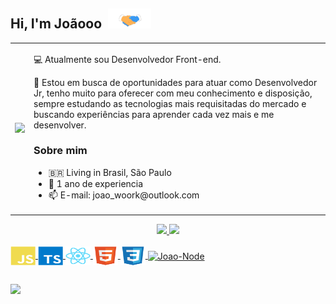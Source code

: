 ## Hi, I'm Joãooo  <img src="https://github.com/macagua/macagua/blob/master/assets/img/icons/handshake.gif" style="margin-left:5px" height="32px" alt="Connect with me" /> 
<table border="0" cellspacing="0" cellpadding="0">
  <tr>
    <td style="border: 0";>
      <img width="800" src="https://raw.githubusercontent.com/MicaelliMedeiros/micaellimedeiros/master/image/computer-illustration.png" />
    </td>
    <td style="border: 0";>
      <p>
        💻 Atualmente sou Desenvolvedor Front-end.<a/>
      </p>
      <p>
        🎯 Estou em busca de oportunidades para atuar como Desenvolvedor Jr, tenho muito para oferecer com meu conhecimento e disposição, sempre estudando as tecnologias mais requisitadas do mercado e buscando experiências para aprender cada vez mais e me desenvolver.
      </p>
      <h3>Sobre mim</h3>
      <ul>
        <li>
  🇧🇷 Living in Brasil, São Paulo
  </li>
  <li>
  🚀 1 ano de experiencia
  </li>
  <li>
  📫 E-mail: joao_woork@outlook.com
  </li>
      </ul>
    </td>
  </tr>
</table>
  <p></p>
<div align="center">
  <a href="https://github.com/jooaogbriel">
  <img height="165em" src="https://github-readme-stats.vercel.app/api?username=jooaogbriel&show_icons=true&theme=dark&include_all_commits=true&count_private=true"/>
  <img height="165em" src="https://github-readme-stats.vercel.app/api/top-langs/?username=jooaogbriel&layout=compact&langs_count=7&theme=dark"/>
</div>
<div style="display: inline_block"><br>
  <img align="center" alt="Joao-Js" height="30" width="40" src="https://raw.githubusercontent.com/devicons/devicon/master/icons/javascript/javascript-plain.svg">
  <img align="center" alt="Joao-Ts" height="30" width="40" src="https://raw.githubusercontent.com/devicons/devicon/master/icons/typescript/typescript-plain.svg">
  <img align="center" alt="Joao-React" height="30" width="40" src="https://raw.githubusercontent.com/devicons/devicon/master/icons/react/react-original.svg">
  <img align="center" alt="Joao-HTML" height="30" width="40" src="https://raw.githubusercontent.com/devicons/devicon/master/icons/html5/html5-original.svg">
  <img align="center" alt="Joao-CSS" height="30" width="40" src="https://raw.githubusercontent.com/devicons/devicon/master/icons/css3/css3-original.svg">
  <img align="center" alt="Joao-Node" height="30" width="40" src="https://cdn.jsdelivr.net/gh/devicons/devicon/icons/nodejs/nodejs-original.svg" >
 
</div>
  
  ##
 
<div> 
  <a href="https://www.linkedin.com/in/jo%C3%A3o-gabriel-figueiredo-gon%C3%A7alves-b0224322b/" target="_blank"><img src="https://img.shields.io/badge/-LinkedIn-%230077B5?style=for-the-badge&logo=linkedin&logoColor=white" target="_blank"></a> 
 
 
</div>
  
